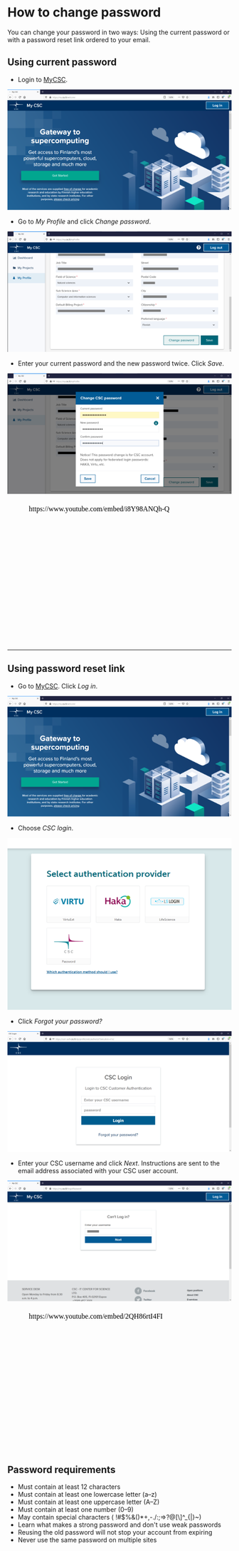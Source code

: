 # How to change password

You can change your password in two ways: Using the current password or with a
password reset link ordered to your email.

## Using current password


* Login to [MyCSC](http://my.csc.fi).

![Landing page](images/small/landing-page-mid.png)

* Go to _My Profile_ and click _Change password_.

![My profile](images/small/my-profile-mid.png)

* Enter your current password and the new password twice. Click _Save_.

![Change password](images/small/change-password-mid.png)


<figure class="video_container">
<iframe width="560" height="315" srcdoc="https://www.youtube.com/embed/i8Y98ANQh-Q" frameborder="0" allow="accelerometer; autoplay; encrypted-media; gyroscope; picture-in-picture" allowfullscreen></iframe>
</figure>


*****

## Using password reset link





* Go to [MyCSC](http://my.csc.fi). Click _Log in_.

![Landing page](images/small/landing-page-mid.png)


* Choose _CSC login_.

![virtu, Haka or CSC](images/small/authentication-method-mid.png)

* Click _Forgot your password?_

![CSC login](images/small/csc-login-mid.png)


* Enter your CSC username and click _Next_. Instructions are sent to the email
   address associated with your CSC user account.

![Forgot password](images/small/forgot-password-mid.png)
 
<figure class="video_container">
<iframe width="560" height="315" srcdoc="https://www.youtube.com/embed/2QH86rtI4FI" frameborder="0" allow="accelerometer; autoplay; encrypted-media; gyroscope; picture-in-picture" allowfullscreen></iframe>
</figure>   

## Password requirements

* Must contain at least 12 characters
* Must contain at least one lowercase letter (a–z)
* Must contain at least one uppercase letter (A–Z)
* Must contain at least one number (0–9)
* May contain special characters ( !#$%&()*+,-./:;=>?@[\\]^_{|}~)
* Learn what makes a strong password and don't use weak passwords
* Reusing the old password will not stop your account from expiring
* Never use the same password on multiple sites



